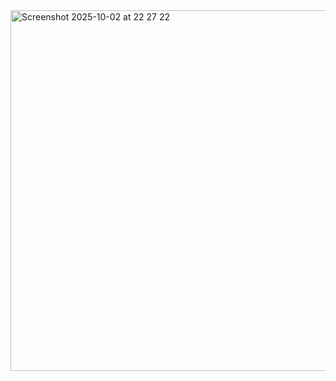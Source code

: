<img width="561" height="577" alt="Screenshot 2025-10-02 at 22 27 22" src="https://github.com/user-attachments/assets/ff366ebc-9748-4688-9ac4-d94a4a2c0e10" />
